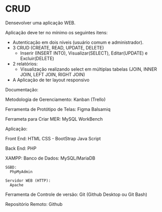 # CRUD

Densevolver uma aplicação WEB. 

Aplicação deve ter no mínimo os seguintes itens:
- Autenticação em dois níveis (usuário comum e administrador).
- 3 CRUD (CREATE, READ, UPDATE, DELETE)
  - Inserir (INSERT INTO), Visualizar(SELECT), Editar(UPDATE) e Excluir(DELETE)
- 2 relatórios:
  - Visualização realizando select em múltiplas tabelas (JOIN, INNER JOIN, LEFT JOIN, RIGHT JOIN)
- A Aplicação de ter layout responsivo


Documentação:

  Metodologia de Gerenciamento:
      Kanban (Trello)

  Ferramenta de Protótipo de Telas:
    Figma
    Balsamiq
  
Ferrameta para Criar MER:
  MySQL WorkBench

Aplicação:

  Front End:
    HTML
    CSS
     - BootStrap
    Java Script

  Back End:
    PHP

  XAMPP:
    Banco de Dados:
      MySQL/MariaDB

    SGBD:
      PhpMyAdmin

    Servidor WEB (HTTP):
      Apache

  Ferramenta de Controle de versão:
      Git (Github Desktop ou Git Bash)

  Repositório Remoto:
      Github
  
